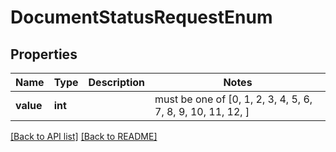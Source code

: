 # DocumentStatusRequestEnum


## Properties
Name | Type | Description | Notes
------------ | ------------- | ------------- | -------------
**value** | **int** |  |  must be one of [0, 1, 2, 3, 4, 5, 6, 7, 8, 9, 10, 11, 12, ]

[[Back to API list]](../README.md#documentation-for-api-endpoints) [[Back to README]](../README.md)



